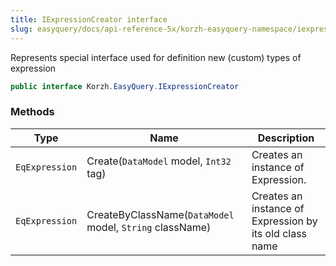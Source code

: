 ```yaml
---
title: IExpressionCreator interface
slug: easyquery/docs/api-reference-5x/korzh-easyquery-namespace/iexpressioncreator-interface
---
```



Represents special interface used for definition new (custom) types of expression
```csharp
public interface Korzh.EasyQuery.IExpressionCreator

```

### Methods

| Type | Name | Description | 
| --- | --- | --- | 
| `EqExpression` | Create(`DataModel` model, `Int32` tag) | Creates an instance of Expression. | 
| `EqExpression` | CreateByClassName(`DataModel` model, `String` className) | Creates an instance of Expression by its old class name |